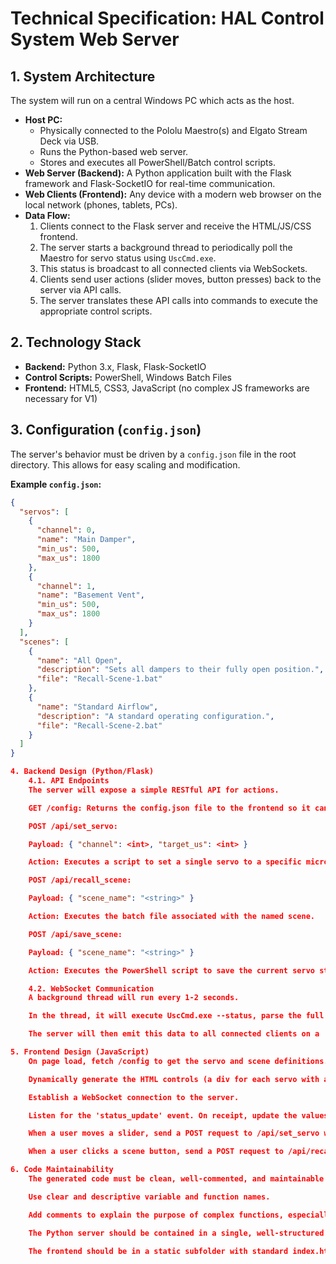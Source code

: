 # Technical Specification: HAL Control System Web Server

## 1. System Architecture
The system will run on a central Windows PC which acts as the host.
* **Host PC:**
    * Physically connected to the Pololu Maestro(s) and Elgato Stream Deck via USB.
    * Runs the Python-based web server.
    * Stores and executes all PowerShell/Batch control scripts.
* **Web Server (Backend):** A Python application built with the Flask framework and Flask-SocketIO for real-time communication.
* **Web Clients (Frontend):** Any device with a modern web browser on the local network (phones, tablets, PCs).
* **Data Flow:**
    1.  Clients connect to the Flask server and receive the HTML/JS/CSS frontend.
    2.  The server starts a background thread to periodically poll the Maestro for servo status using `UscCmd.exe`.
    3.  This status is broadcast to all connected clients via WebSockets.
    4.  Clients send user actions (slider moves, button presses) back to the server via API calls.
    5.  The server translates these API calls into commands to execute the appropriate control scripts.



## 2. Technology Stack
* **Backend:** Python 3.x, Flask, Flask-SocketIO
* **Control Scripts:** PowerShell, Windows Batch Files
* **Frontend:** HTML5, CSS3, JavaScript (no complex JS frameworks are necessary for V1)

## 3. Configuration (`config.json`)
The server's behavior must be driven by a `config.json` file in the root directory. This allows for easy scaling and modification.

**Example `config.json`:**
```json
{
  "servos": [
    {
      "channel": 0,
      "name": "Main Damper",
      "min_us": 500,
      "max_us": 1800
    },
    {
      "channel": 1,
      "name": "Basement Vent",
      "min_us": 500,
      "max_us": 1800
    }
  ],
  "scenes": [
    {
      "name": "All Open",
      "description": "Sets all dampers to their fully open position.",
      "file": "Recall-Scene-1.bat"
    },
    {
      "name": "Standard Airflow",
      "description": "A standard operating configuration.",
      "file": "Recall-Scene-2.bat"
    }
  ]
}

4. Backend Design (Python/Flask)
    4.1. API Endpoints
    The server will expose a simple RESTful API for actions.

    GET /config: Returns the config.json file to the frontend so it can build the UI.

    POST /api/set_servo:

    Payload: { "channel": <int>, "target_us": <int> }

    Action: Executes a script to set a single servo to a specific microsecond value. This is used by the sliders.

    POST /api/recall_scene:

    Payload: { "scene_name": "<string>" }

    Action: Executes the batch file associated with the named scene.

    POST /api/save_scene:

    Payload: { "scene_name": "<string>" }

    Action: Executes the PowerShell script to save the current servo states to the named scene file.

    4.2. WebSocket Communication
    A background thread will run every 1-2 seconds.

    In the thread, it will execute UscCmd.exe --status, parse the full output, and build a JSON object of the current servo positions (e.g., { "0": 1500, "1": 1240, ... } in microseconds).

    The server will then emit this data to all connected clients on a 'status_update' event: socketio.emit('status_update', servo_positions).

5. Frontend Design (JavaScript)
    On page load, fetch /config to get the servo and scene definitions.

    Dynamically generate the HTML controls (a div for each servo with a name, slider, and text display; a button for each scene).

    Establish a WebSocket connection to the server.

    Listen for the 'status_update' event. On receipt, update the values and slider positions for all servos to match the incoming data.

    When a user moves a slider, send a POST request to /api/set_servo with the channel number and new target value.

    When a user clicks a scene button, send a POST request to /api/recall_scene or /api/save_scene.

6. Code Maintainability
    The generated code must be clean, well-commented, and maintainable by a human developer.

    Use clear and descriptive variable and function names.

    Add comments to explain the purpose of complex functions, especially in the backend (parsing logic, script execution) and frontend (UI generation, WebSocket handling).

    The Python server should be contained in a single, well-structured file (server.py).

    The frontend should be in a static subfolder with standard index.html, style.css, and script.js files.